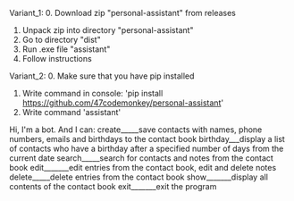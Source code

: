Variant_1:
0. Download zip "personal-assistant" from releases
1. Unpack zip into directory "personal-assistant"
2. Go to directory "dist"
3. Run .exe file "assistant"
4. Follow instructions

Variant_2:
0. Make sure that you have pip installed
1. Write command in console: 'pip install https://github.com/47codemonkey/personal-assistant'
2. Write command 'assistant'

Hi, I'm a bot. And I can: 
create_____save contacts with names, phone numbers, emails and birthdays to the contact book
birthday___display a list of contacts who have a birthday after a specified number of days from the current date
search_____search for contacts and notes from the contact book
edit_______edit entries from the contact book, edit and delete notes
delete_____delete entries from the contact book
show_______display all contents of the contact book 
exit_______exit the program
